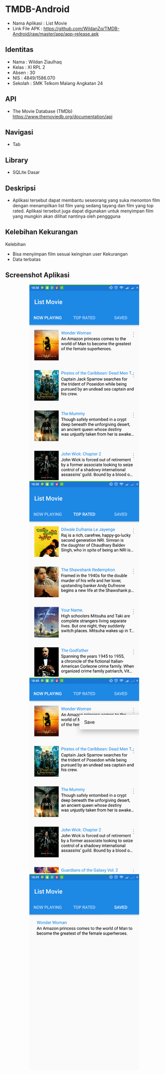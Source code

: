 # TMDB-Android
* Nama Aplikasi :
List Movie
* Link File APK :
https://github.com/WildanZq/TMDB-Android/raw/master/app/app-release.apk

## Identitas
* Nama  : Wildan Ziaulhaq
* Kelas : XI RPL 2
* Absen : 30
* NIS   : 4849/1586.070
* Sekolah : SMK Telkom Malang Angkatan 24

## API
* The Movie Database (TMDb)
https://www.themoviedb.org/documentation/api

## Navigasi
* Tab

## Library
* SQLite Dasar

## Deskripsi
* Aplikasi tersebut dapat membantu seseorang yang suka menonton film dengan menampilkan list film yang sedang tayang dan film yang top rated. Aplikasi tersebut juga dapat digunakan untuk menyimpan film yang mungkin akan dilihat nantinya oleh penggguna

## Kelebihan Kekurangan
Kelebihan
* Bisa menyimpan film sesuai keinginan user
Kekurangan
* Data terbatas

## Screenshot Aplikasi
<p align="center">
  <img src="https://github.com/WildanZq/TMDB-Android/blob/master/additional/s1.png" width="350"/>
  <img src="https://github.com/WildanZq/TMDB-Android/blob/master/additional/s2.png" width="350"/>
  <img src="https://github.com/WildanZq/TMDB-Android/blob/master/additional/s3.png" width="350"/>
  <img src="https://github.com/WildanZq/TMDB-Android/blob/master/additional/s4.png" width="350"/>
</p>
